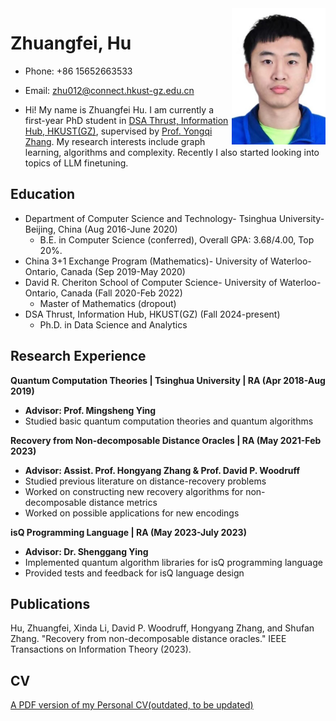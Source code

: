 <img src="./profile.jpg" alt="Profile Picture" align="right" width="150">

# Zhuangfei, Hu
- Phone: +86 15652663533	
- Email: zhu012@connect.hkust-gz.edu.cn


- Hi! My name is Zhuangfei Hu. I am currently a first-year PhD student in [DSA Thrust, Information Hub, HKUST(GZ)](https://dsa.hkust-gz.edu.cn/), supervised by [Prof. Yongqi Zhang](https://yzhangee.github.io/). My research interests include graph learning, algorithms and complexity. Recently I also started looking into topics of LLM finetuning. 

## Education	
- Department of Computer Science and Technology- Tsinghua University- Beijing, China (Aug 2016-June 2020)
  - B.E. in Computer Science (conferred), Overall GPA: 3.68/4.00, Top 20%.
- China 3+1 Exchange Program (Mathematics)- University of Waterloo- Ontario, Canada (Sep 2019-May 2020)
- David R. Cheriton School of Computer Science- University of Waterloo- Ontario, Canada	(Fall 2020-Feb 2022)
  - Master of Mathematics (dropout)
- DSA Thrust, Information Hub, HKUST(GZ) (Fall 2024-present)
  - Ph.D. in Data Science and Analytics

## Research Experience		                                                                                                                                                         
**Quantum Computation Theories | Tsinghua University | RA	(Apr 2018-Aug 2019)**
- **Advisor: Prof. Mingsheng Ying**
- Studied basic quantum computation theories and quantum algorithms
  
**Recovery from Non-decomposable Distance Oracles | RA	(May 2021-Feb 2023)**
- **Advisor: Assist. Prof. Hongyang Zhang & Prof. David P. Woodruff**
- Studied previous literature on distance-recovery problems
- Worked on constructing new recovery algorithms for non-decomposable distance metrics
- Worked on possible applications for new encodings

**isQ Programming Language | RA	(May 2023-July 2023)**
- **Advisor: Dr. Shenggang Ying**
- Implemented quantum algorithm libraries for isQ programming language
- Provided tests and feedback for isQ language design

## Publications                                                                                                                                                  

Hu, Zhuangfei, Xinda Li, David P. Woodruff, Hongyang Zhang, and Shufan Zhang. "Recovery from non-decomposable distance oracles." IEEE Transactions on Information Theory (2023).

## CV
[A PDF version of my Personal CV(outdated, to be updated)](Zhuangfei_Hu_resume.pdf)
